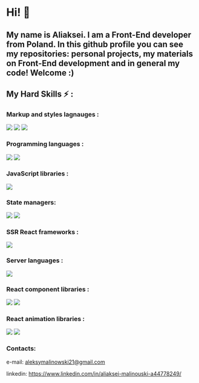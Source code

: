 # Hi! 👋

## My name is Aliaksei. I am a Front-End developer from Poland. In this github profile you can see my repositories: personal projects, my materials on Front-End development and in general my code! Welcome :)

## My Hard Skills ⚡ : 

### Markup and styles lagnauges :

<img src="https://img.shields.io/badge/HTML-orange?style=for-the-badge&logo=&logoColor=white">
<img src="https://img.shields.io/badge/CSS-blue?style=for-the-badge&logo=&logoColor=white">
<img src="https://img.shields.io/badge/SCSS-pink?style=for-the-badge&logo=&logoColor=white">

### Programming languages :

<img src="https://img.shields.io/badge/JavaScript-yellow?style=for-the-badge&logo=&logoColor=white">
<img src="https://img.shields.io/badge/TypeScript-blue?style=for-the-badge&logo=&logoColor=white">

### JavaScript libraries : 

<img src="https://img.shields.io/badge/React-blue?style=for-the-badge&logo=&logoColor=white">

### State managers: 

<img src="https://img.shields.io/badge/Redux-purple?style=for-the-badge&logo=&logoColor=white">
<img src="https://img.shields.io/badge/MobX-black?style=for-the-badge&logo=&logoColor=white">

### SSR React frameworks :

<img src="https://img.shields.io/badge/Next.js-black?style=for-the-badge&logo=&logoColor=white">

### Server languages  :

<img src="https://img.shields.io/badge/Node.js-lightgreen?style=for-the-badge&logo=&logoColor=white">

### React component libraries  :

<img src="https://img.shields.io/badge/MUI-blue?style=for-the-badge&logo=&logoColor=white">
<img src="https://img.shields.io/badge/Ant Design-lightgreen?style=for-the-badge&logo=&logoColor=white">

### React animation libraries  :

<img src="https://img.shields.io/badge/Framer Motion-purple?style=for-the-badge&logo=&logoColor=white">
<img src="https://img.shields.io/badge/React spring-pink?style=for-the-badge&logo=&logoColor=white">

### Contacts:

e-mail: aleksymalinowski21@gmail.com

linkedin: https://www.linkedin.com/in/aliaksei-malinouski-a44778249/



